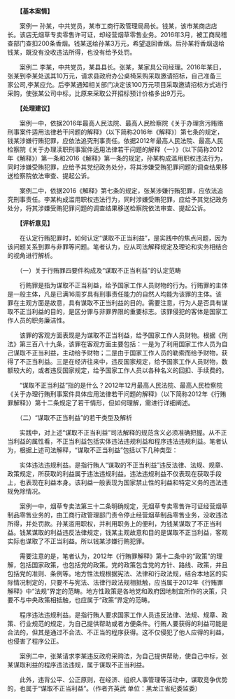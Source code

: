 　　**【基本案情】**

　　案例一 孙某，中共党员，某市工商行政管理局局长。钱某，该市某商店店长。该店无烟草专卖零售许可证，却经营烟草零售业务。2016年3月，被工商局稽查部门查扣200条香烟。钱某送给孙某3万元，希望退回香烟。后孙某将香烟退给钱某，既没有没收违法所得，也没有给予处罚。

　　案例二 李某，中共党员，某县县长。张某，某家具公司经理。2016年某日，张某到李某处送其10万元，请求县政府办公桌椅采购采取邀请招标，自己准备三家公司,李某应允。后李某通知相关部门决定该100万元项目采取邀请招标方式进行采购，使张某公司中标，比原来采取公开招标预计价格多出9万元。

　　**【处理建议】**

　　案例一中，依据2016年最高人民法院、最高人民检察院《关于办理贪污贿赂刑事案件适用法律若干问题的解释》（以下简称2016年《解释》）第七条的规定，钱某涉嫌行贿犯罪，应依法追究刑事责任。依据2012年最高人民法院、最高人民检察院《关于办理渎职刑事案件适用法律若干问题的解释（一）》（以下简称2012年《解释》）第一条和2016《解释》第一条的规定，孙某构成滥用职权违法行为，同时涉嫌受贿犯罪，应给予其党纪政务处分，将其涉嫌受贿犯罪问题的调查结果移送检察院依法审查、提起公诉。

　　案例二中，依据2016《解释》第七条的规定，张某涉嫌行贿犯罪，应依法追究刑事责任。李某构成滥用职权违法行为，同时涉嫌受贿犯罪，应给予其党纪政务处分，将其涉嫌受贿犯罪问题的调查结果移送检察院依法审查、提起公诉。

　　**【评析意见】**

　　在认定行贿犯罪时，如何认定“谋取不正当利益”，是实践中的焦点问题，因为该问题关系到罪与非罪等问题。笔者认为，应从司法解释规定及理论和实务相结合的视角进行解析。

　　（一）关于行贿罪四要件构成及“谋取不正当利益”的认定范畴

　　行贿罪是指为谋取不正当利益，给予国家工作人员财物的行为。行贿罪的主体是一般主体，凡是已满16周岁具有刑事责任能力的自然人均能为该罪的主体。该罪在主观方面是故意，具有谋取不正当利益的目的。需要注意，行为人是否具有谋取不正当利益的目的，是区分罪与非罪界限的重要标志。该罪侵犯的客体是国家工作人员的职务廉洁性。

　　该罪的客观方面表现是为谋取不正当利益，给予国家工作人员财物。根据《刑法》第三百八十九条，该罪在客观方面主要包括：一是为了利用国家工作人员为自己谋取不正当利益，主动给予财物；二是由于国家工作人员的勒索而给予财物，获得了不正当利益。三是在经济往来中，违反国家规定，给予国家工作人员财物，数额较大的，或者违反国家规定，给予国家工作人员以各种名义的回扣、手续费的。

　　“谋取不正当利益”指的是什么？2012年12月最高人民法院、最高人民检察院《关于办理行贿刑事案件具体应用法律若干问题的解释》（以下简称2012年《行贿罪解释》）第十二条规定了若干情形，但如何理解，需进行详细阐述。

　　（二）“谋取不正当利益”的若干类型及解析

　　实践中，对上述“谋取不正当利益”司法解释的规范含义必须准确把握。从不正当利益的属性看，不正当利益包括实体违法违规利益和程序违法违规利益。笔者认为，根据上述司法解释，“谋取不正当利益”包括以下几种类型：

　　实体违法违规利益。是指行贿人“谋取的不正当利益”违反法律、法规、规章、政策规定，所获取的利益属于违法违规利益。违法违规利益不仅表现在获取手段上，也表现在利益本身。该利益一般表现为国家禁止性的利益和特定义务的违法违规免除情况。

　　案例一中，烟草专卖法第三十二条明确规定，无烟草专卖零售许可证经营烟草制品零售业务的，由工商行政管理部门责令停止经营烟草制品零售业务，没收违法所得，并处罚款。孙某滥用职权，并利用职务上的便利，为钱某谋取了不正当利益。钱某谋取的利益违反法律规定，钱某主观故意和目的是谋取不正当利益，客观实际也谋取了不正当利益。所以钱某涉嫌行贿犯罪。

　　需要注意的是，笔者认为，2012年《行贿罪解释》第十二条中的“政策”的理解，包括国家政策，也包括党的政策。党的政策包含党的方针、路线、政策，并且包括党的准则、条例等。地方性法规根据宪法、法律和行政法规，结合本地区的实际情况制定的，只要不与宪法、法律行政法规相抵触，应当属于2012年《行贿罪解释》中“法规”界定的范畴。地方性政策是各地党和政府因地制宜所作的决策，只要不与中央政策相抵触，也应属于“政策”界定的范畴。

　　程序违法违规利益。是指行贿人要求国家工作人员违反法律、法规、规章、政策、行业规范的规定，为自己提供帮助或者方便条件。行贿人要获得的利益可能是合法的，但其是通过不合法、不正当的程序获得。这不仅侵犯了他人应得的利益，也侵害了程序公正。

　　案例二中，张某请求李某违反政府采购法，为自己提供帮助，使自己中标，张某谋取利益的程序违法违规，属于谋取不正当利益。

　　此外，违背公平、公正原则，在经济、组织人事管理等活动中，谋取竞争优势的，也属于“谋取不正当利益”。（作者齐英武 单位：黑龙江省纪委监委）